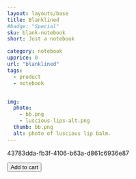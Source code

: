 ```yaml
---
layout: layouts/base
title: Blanklined
#badge: "Special"
sku: blank-notebook
short: Just a notebook

category: notebook
upprice: 0
url: "blanklined"
tags: 
  - product
  - notebook


img: 
  photo:
    - bb.png
    - luscious-lips-alt.png
  thumb: bb.png
  alt: photo of luscious lip balm.
---
```


43783dda-fb3f-4106-b63a-d861c6936e87

<button class="btn snipcart-add-item"
  data-item-id="{{ sku }}"
  data-item-price="10"
  data-item-weight="2"
  data-item-url="{{ settings.site_url }}notebooks/blanklined/{{ url }}"
  data-item-description="{{ short }}"
  data-item-image="/img/prod/{{ img.thumb }}"
  data-item-name="{{ title }}"
  data-item-file-guid="43783dda-fb3f-4106-b63a-d861c6936e87">
  <i class="fa-duotone fa-cart-plus"></i> Add to cart
</button>